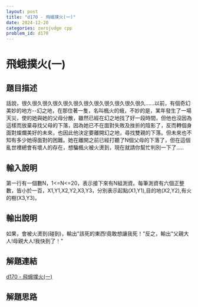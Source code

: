 ```yaml
---
layout: post
title: "d170 - 飛蛾撲火(一)"
date: 2024-12-20
categories: zerojudge cpp
problem_id: d170
---
```


# 飛蛾撲火(一)

## 題目描述

話說，很久很久很久很久很久很久很久很久很久很久很久很久......以前，有個奇幻美妙的地方--幻之地，在那住著一隻，名叫楓火的蛾，不妙的是，某年發生了一場天災，使的她與她的父母分散，雖然已經在幻之地找了好一段時間，但他也沒因為這樣而放棄尋找父母的下落，因為她已不在面對失敗及挫折的陰影了，反而轉個身面對燦爛美好的未來，也因此他決定要離開幻之地，尋找雙親的下落。但未來也不知有多少她得面對的困難。她在離開之前已經打聽了N個父母的下落了，但在這個亂世裡總會有壞人的存在，想騙楓火被火燙到，現在就請你幫忙判別一下了.....

## 輸入說明

第一行有一個數N，1<=N<=20，表示接下來有N組測資。每筆測資有六個正整數，皆小於一百，X1,Y1,X2,Y2,X3,Y3，分別表示起點(X1,Y1),目的地(X2,Y2),有火的樹(X3,Y3)。

## 輸出說明

如果，會被火燙到(碰到)，輸出"該死的東西!竟敢想讓我死！"反之，輸出"父親大人!母親大人!我快到了！"

## 解題連結

[d170 - 飛蛾撲火(一)](https://zerojudge.tw/ShowProblem?problemid=d170)

## 解題思路

